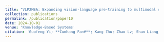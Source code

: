 ```yaml
---
title: "VLP2MSA: Expanding vision-language pre-training to multimodal sentiment analysis, Knowledge-Based Systems"
collection: publications
permalink: /publication/paper10
date: 2024-10-01
venue: 'Knowledge-Based Systems'
citation: 'Guofeng Yi; **Cunhang Fan#**; Kang Zhu; Zhao Lv; Shan Liang; Zhengqi Wen; Guanxiong Pei; Taihao Li; Jianhua Tao, VLP2MSA: Expanding vision-language pre-training to multimodal sentiment analysis, Knowledge-Based Systems, 2024, 283: 111136.(Corresponding author)'
---
```

